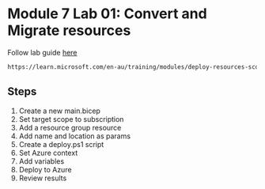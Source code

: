# Module 7 Lab 01: Convert and Migrate resources

Follow lab guide [here](https://learn.microsoft.com/en-au/training/modules/deploy-resources-scopes-bicep/4-exercise-deploy-subscription-scoped-resource?pivots=cli)

```bash
https://learn.microsoft.com/en-au/training/modules/deploy-resources-scopes-bicep/4-exercise-deploy-subscription-scoped-resource?pivots=cli
```

## Steps

1. Create a new main.bicep
2. Set target scope to subscription
3. Add a resource group resource
4. Add name and location as params
5. Create a deploy.ps1 script
6. Set Azure context 
7. Add variables
8. Deploy to Azure
9. Review results
